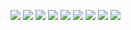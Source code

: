 ![](old-q-value-function/REDA_2obsx2act.png?raw=true)
![](old-q-value-function/REDA_3obsx3act.png?raw=true)
![](old-q-value-function/REDA_4obsx4act.png?raw=true)
![](old-q-value-function/REDA_5obsx5act.png?raw=true)
![](old-q-value-function/REDA_6obsx6act.png?raw=true)
![](old-q-value-function/REDA_7obsx7act.png?raw=true)
![](old-q-value-function/REDA_8obsx9act.png?raw=true)
![](old-q-value-function/REDA_9obsx9act.png?raw=true)
![](old-q-value-function/REDA_10obsx10act.png?raw=true)
